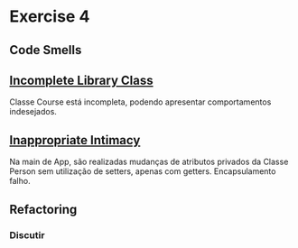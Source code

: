 # Exercise 4

## Code Smells
## [Incomplete Library Class](https://refactoring.guru/smells/incomplete-library-class)
Classe Course está incompleta, podendo apresentar comportamentos indesejados.

## [Inappropriate Intimacy](https://refactoring.guru/smells/inappropriate-intimacy)
Na main de App, são realizadas mudanças de atributos privados da Classe Person sem utilização de setters, apenas com getters. Encapsulamento falho.

## Refactoring
### Discutir